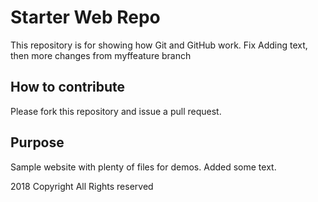 # Starter Web Repo

This repository is for showing how Git and GitHub work.
Fix
Adding text, then more changes from myffeature branch

## How to contribute
Please fork this repository and issue a pull request.

## Purpose

Sample website with plenty of files for demos. Added some text.

2018 Copyright All Rights reserved